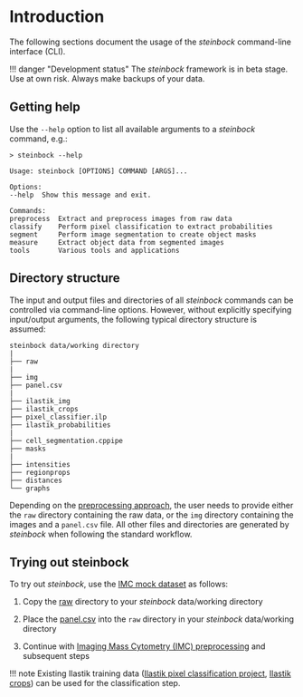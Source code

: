# Introduction

The following sections document the usage of the *steinbock* command-line interface (CLI).

!!! danger "Development status"
    The *steinbock* framework is in beta stage. Use at own risk. Always make backups of your data.

## Getting help

Use the `--help` option to list all available arguments to a *steinbock* command, e.g.:

    > steinbock --help

    Usage: steinbock [OPTIONS] COMMAND [ARGS]...

    Options:
    --help  Show this message and exit.

    Commands:
    preprocess  Extract and preprocess images from raw data
    classify    Perform pixel classification to extract probabilities
    segment     Perform image segmentation to create object masks
    measure     Extract object data from segmented images
    tools       Various tools and applications

## Directory structure

The input and output files and directories of all *steinbock* commands can be controlled via command-line options. However, without explicitly specifying input/output arguments, the following typical directory structure is assumed:

    steinbock data/working directory
    |
    ├── raw
    |
    ├── img
    ├── panel.csv
    |
    ├── ilastik_img
    ├── ilastik_crops
    ├── pixel_classifier.ilp
    ├── ilastik_probabilities
    |
    ├── cell_segmentation.cppipe
    ├── masks
    |
    ├── intensities
    ├── regionprops
    ├── distances
    └── graphs

Depending on the [preprocessing approach](preprocessing.md), the user needs to provide either the `raw` directory containing the raw data, or the `img` directory containing the images and a `panel.csv` file. All other files and directories are generated by *steinbock* when following the standard workflow.

## Trying out steinbock

To try out *steinbock*, use the [IMC mock dataset](https://github.com/BodenmillerGroup/TestData/tree/main/datasets/210308_ImcTestData) as follows:

  1. Copy the [raw](https://github.com/BodenmillerGroup/TestData/tree/main/datasets/210308_ImcTestData/raw) directory to your *steinbock* data/working directory

  2. Place the [panel.csv](https://github.com/BodenmillerGroup/TestData/blob/main/datasets/210308_ImcTestData/panel.csv) into the `raw` directory in your *steinbock* data/working directory

  3. Continue with [Imaging Mass Cytometry (IMC) preprocessing](preprocessing.md#imaging-mass-cytometry-imc) and subsequent steps

!!! note
    Existing Ilastik training data ([Ilastik pixel classification project](https://github.com/BodenmillerGroup/TestData/blob/main/datasets/210308_ImcTestData/ilastik.ilp), [Ilastik crops](https://github.com/BodenmillerGroup/TestData/tree/main/datasets/210308_ImcTestData/analysis/ilastik)) can be used for the classification step.

